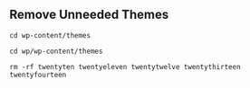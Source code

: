 ## Remove Unneeded Themes
```shell
cd wp-content/themes
```
```shell
cd wp/wp-content/themes
```
```shell
rm -rf twentyten twentyeleven twentytwelve twentythirteen twentyfourteen
```
